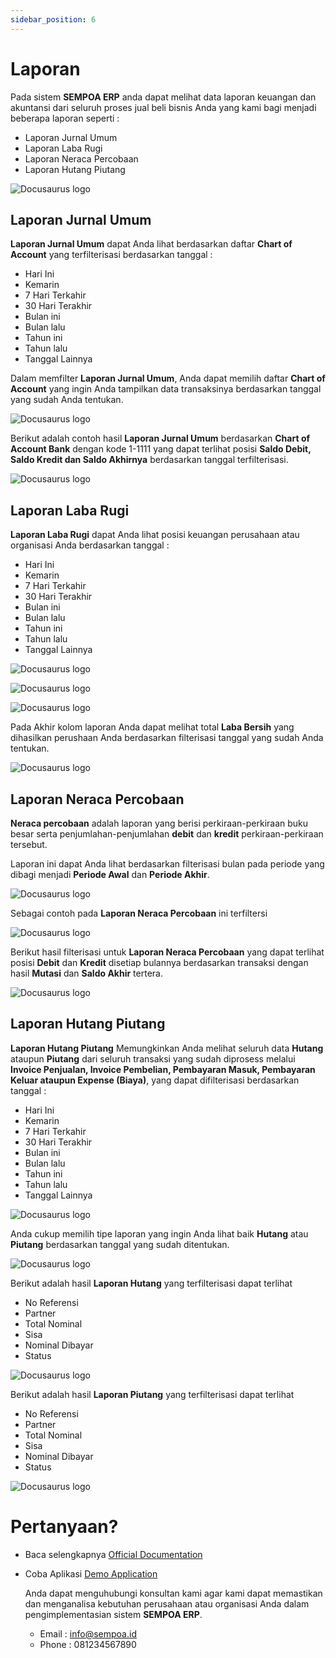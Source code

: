 ```yaml
---
sidebar_position: 6
---
```


# Laporan

Pada sistem **SEMPOA ERP** anda dapat melihat data laporan keuangan dan akuntansi dari seluruh proses jual beli bisnis Anda yang kami bagi menjadi beberapa laporan seperti :

- Laporan Jurnal Umum
- Laporan Laba Rugi
- Laporan Neraca Percobaan
- Laporan Hutang Piutang

![Docusaurus logo](/img/menu-laporan.PNG)

## Laporan Jurnal Umum

**Laporan Jurnal Umum** dapat Anda lihat berdasarkan daftar **Chart of Account** yang terfilterisasi berdasarkan tanggal : 

- Hari Ini
- Kemarin
- 7 Hari Terkahir
- 30 Hari Terakhir
- Bulan ini
- Bulan lalu
- Tahun ini
- Tahun lalu
- Tanggal Lainnya

Dalam memfilter **Laporan Jurnal Umum**, Anda dapat memilih daftar **Chart of Account** yang ingin Anda tampilkan data transaksinya berdasarkan tanggal yang sudah Anda tentukan.

![Docusaurus logo](/img/filter-laporan-jurnal-umum.PNG)

Berikut adalah contoh hasil **Laporan Jurnal Umum** berdasarkan **Chart of Account Bank** dengan kode 1-1111 yang dapat terlihat posisi **Saldo Debit, Saldo Kredit dan Saldo Akhirnya** berdasarkan tanggal terfilterisasi.

![Docusaurus logo](/img/jurnal-umum-report.PNG)

## Laporan Laba Rugi

**Laporan Laba Rugi** dapat Anda lihat posisi keuangan perusahaan atau organisasi Anda berdasarkan tanggal : 

- Hari Ini
- Kemarin
- 7 Hari Terkahir
- 30 Hari Terakhir
- Bulan ini
- Bulan lalu
- Tahun ini
- Tahun lalu
- Tanggal Lainnya

![Docusaurus logo](/img/laporan-laba-rugi.PNG)


![Docusaurus logo](/img/pl-1.PNG)


![Docusaurus logo](/img/pl-2.PNG)

Pada Akhir kolom laporan Anda dapat melihat total **Laba Bersih** yang dihasilkan perushaan Anda berdasarkan filterisasi tanggal yang sudah Anda tentukan.

![Docusaurus logo](/img/pl-3.PNG)


## Laporan Neraca Percobaan

**Neraca percobaan** adalah laporan yang berisi perkiraan-perkiraan buku besar serta penjumlahan-penjumlahan **debit** dan **kredit** perkiraan-perkiraan tersebut.

Laporan ini dapat Anda lihat berdasarkan filterisasi bulan pada periode yang dibagi menjadi **Periode Awal** dan **Periode Akhir**.

![Docusaurus logo](/img/neraca-filter-report.PNG)

Sebagai contoh pada **Laporan Neraca Percobaan** ini terfiltersi

![Docusaurus logo](/img/neraca-filter-report-2.PNG)

Berikut hasil filterisasi untuk **Laporan Neraca Percobaan** yang dapat terlihat posisi **Debit** dan **Kredit** disetiap bulannya berdasarkan transaksi dengan hasil **Mutasi** dan **Saldo Akhir** tertera.

![Docusaurus logo](/img/neraca-filter-report-0.PNG)


## Laporan Hutang Piutang

**Laporan Hutang Piutang** Memungkinkan Anda melihat seluruh data **Hutang** ataupun **Piutang** dari seluruh transaksi yang sudah diprosess melalui **Invoice Penjualan, Invoice Pembelian, Pembayaran Masuk, Pembayaran Keluar ataupun Expense (Biaya)**, yang dapat difilterisasi berdasarkan tanggal :

- Hari Ini
- Kemarin
- 7 Hari Terkahir
- 30 Hari Terakhir
- Bulan ini
- Bulan lalu
- Tahun ini
- Tahun lalu
- Tanggal Lainnya

![Docusaurus logo](/img/hutang-piutang-1.PNG)

Anda cukup memilih tipe laporan yang ingin Anda lihat baik **Hutang** atau **Piutang** berdasarkan tanggal yang sudah ditentukan.

![Docusaurus logo](/img/hutang-piutang-2.PNG)

Berikut adalah hasil **Laporan Hutang** yang terfilterisasi dapat terlihat 
- No Referensi 
- Partner 
- Total Nominal 
- Sisa 
- Nominal Dibayar
- Status

![Docusaurus logo](/img/hutang-1.PNG)

Berikut adalah hasil **Laporan Piutang** yang terfilterisasi dapat terlihat 
- No Referensi 
- Partner 
- Total Nominal 
- Sisa 
- Nominal Dibayar
- Status

![Docusaurus logo](/img/piutang-1.PNG)

# Pertanyaan?

- Baca selengkapnya [Official Documentation](http://localhost:3000/docs/intro)
- Coba Aplikasi [Demo Application](https://demo.marketport.io)

    Anda dapat menguhubungi konsultan kami agar kami dapat memastikan dan menganalisa kebutuhan perusahaan     atau organisasi Anda dalam pengimplementasian sistem **SEMPOA ERP**.
  
  - Email : info@sempoa.id
  - Phone : 081234567890

